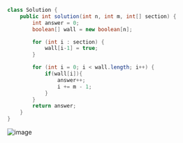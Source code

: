 ```java
class Solution {
    public int solution(int n, int m, int[] section) {
        int answer = 0;
        boolean[] wall = new boolean[n];

        for (int i : section) {
            wall[i-1] = true;
        }

        for (int i = 0; i < wall.length; i++) {
            if(wall[i]){
                answer++;
                i += m - 1;
            }
        }
        return answer;
    }
}
```
![image](https://github.com/alswo1212/CNF_codingTest_sturdy/assets/92290312/8908000b-2dab-4563-bf02-bf2b607b8a6e)

